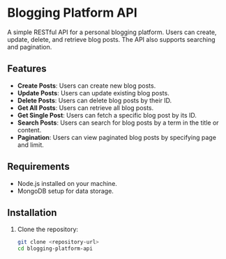 # Blogging Platform API

A simple RESTful API for a personal blogging platform. Users can create, update, delete, and retrieve blog posts. The API also supports searching and pagination.

## Features

- **Create Posts**: Users can create new blog posts.
- **Update Posts**: Users can update existing blog posts.
- **Delete Posts**: Users can delete blog posts by their ID.
- **Get All Posts**: Users can retrieve all blog posts.
- **Get Single Post**: Users can fetch a specific blog post by its ID.
- **Search Posts**: Users can search for blog posts by a term in the title or content.
- **Pagination**: Users can view paginated blog posts by specifying page and limit.

## Requirements

- Node.js installed on your machine.
- MongoDB setup for data storage.

## Installation

1. Clone the repository:
   ```bash
   git clone <repository-url>
   cd blogging-platform-api
